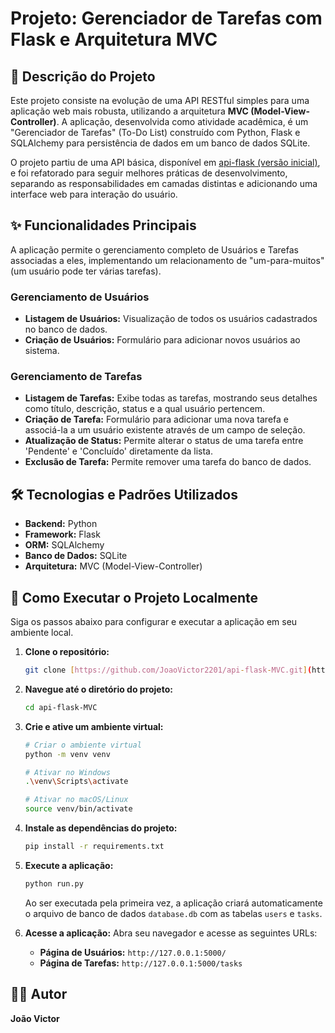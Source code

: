 # Projeto: Gerenciador de Tarefas com Flask e Arquitetura MVC

## 📖 Descrição do Projeto

Este projeto consiste na evolução de uma API RESTful simples para uma aplicação web mais robusta, utilizando a arquitetura **MVC (Model-View-Controller)**. A aplicação, desenvolvida como atividade acadêmica, é um "Gerenciador de Tarefas" (To-Do List) construído com Python, Flask e SQLAlchemy para persistência de dados em um banco de dados SQLite.

O projeto partiu de uma API básica, disponível em [api-flask (versão inicial)](https://github.com/JoaoVictor2201/api-flask), e foi refatorado para seguir melhores práticas de desenvolvimento, separando as responsabilidades em camadas distintas e adicionando uma interface web para interação do usuário.

## ✨ Funcionalidades Principais

A aplicação permite o gerenciamento completo de Usuários e Tarefas associadas a eles, implementando um relacionamento de "um-para-muitos" (um usuário pode ter várias tarefas).

### Gerenciamento de Usuários
- **Listagem de Usuários:** Visualização de todos os usuários cadastrados no banco de dados.
- **Criação de Usuários:** Formulário para adicionar novos usuários ao sistema.

### Gerenciamento de Tarefas
- **Listagem de Tarefas:** Exibe todas as tarefas, mostrando seus detalhes como título, descrição, status e a qual usuário pertencem.
- **Criação de Tarefa:** Formulário para adicionar uma nova tarefa e associá-la a um usuário existente através de um campo de seleção.
- **Atualização de Status:** Permite alterar o status de uma tarefa entre 'Pendente' e 'Concluído' diretamente da lista.
- **Exclusão de Tarefa:** Permite remover uma tarefa do banco de dados.

## 🛠️ Tecnologias e Padrões Utilizados

- **Backend:** Python
- **Framework:** Flask
- **ORM:** SQLAlchemy
- **Banco de Dados:** SQLite
- **Arquitetura:** MVC (Model-View-Controller)

## 🚀 Como Executar o Projeto Localmente

Siga os passos abaixo para configurar e executar a aplicação em seu ambiente local.

1.  **Clone o repositório:**
    ```bash
    git clone [https://github.com/JoaoVictor2201/api-flask-MVC.git](https://github.com/JoaoVictor2201/api-flask-MVC.git)
    ```

2.  **Navegue até o diretório do projeto:**
    ```bash
    cd api-flask-MVC
    ```

3.  **Crie e ative um ambiente virtual:**
    ```bash
    # Criar o ambiente virtual
    python -m venv venv

    # Ativar no Windows
    .\venv\Scripts\activate

    # Ativar no macOS/Linux
    source venv/bin/activate
    ```

4.  **Instale as dependências do projeto:**
    ```bash
    pip install -r requirements.txt
    ```

5.  **Execute a aplicação:**
    ```bash
    python run.py
    ```
    Ao ser executada pela primeira vez, a aplicação criará automaticamente o arquivo de banco de dados `database.db` com as tabelas `users` e `tasks`.

6.  **Acesse a aplicação:**
    Abra seu navegador e acesse as seguintes URLs:
    - **Página de Usuários:** `http://127.0.0.1:5000/`
    - **Página de Tarefas:** `http://127.0.0.1:5000/tasks`

## 👨‍💻 Autor

**João Victor**
